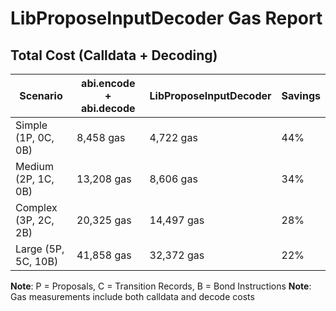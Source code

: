 # LibProposeInputDecoder Gas Report

## Total Cost (Calldata + Decoding)

| Scenario | abi.encode + abi.decode | LibProposeInputDecoder | Savings |
|----------|-------------------------|----------------------|---------|
| Simple (1P, 0C, 0B) | 8,458 gas | 4,722 gas | 44% |
| Medium (2P, 1C, 0B) | 13,208 gas | 8,606 gas | 34% |
| Complex (3P, 2C, 2B) | 20,325 gas | 14,497 gas | 28% |
| Large (5P, 5C, 10B) | 41,858 gas | 32,372 gas | 22% |

**Note**: P = Proposals, C = Transition Records, B = Bond Instructions
**Note**: Gas measurements include both calldata and decode costs
